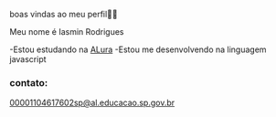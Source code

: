 boas vindas ao meu perfil🎀🩷 

Meu nome é Iasmin Rodrigues

-Estou estudando na [ALura](https://www.alura.com.br/)
-Estou me desenvolvendo na linguagem javascript

### contato:
00001104617602sp@al.educacao.sp.gov.br
